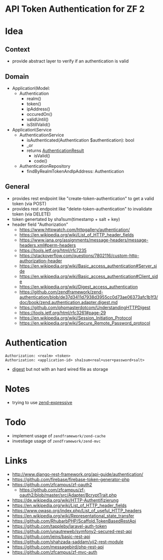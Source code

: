 # API Token Authentication for ZF 2

# Idea

## Context

* provide abstract layer to verify if an authentication is valid

## Domain

* Application\Model:
    * Authentication
        * realm()
        * token()
        * ipAddress()
        * occuredOn()
        * validUntil()
        * isStillValid()
* Application\Service
    * AuthenticationService
        * isAuthenticated(Authentication $authentication): bool
        * _or
        * returns [AuthenticationResult](https://github.com/zendframework/zend-authentication/blob/master/src/Result.php)
            * isValid()
            * code()
    * AuthenticationRepository
        * findByRealmTokenAndIpAddress: Authentication

## General

* provides rest endpoint like "create-token-authentication" to get a valid token (via POST)
* provides rest endpoint like "delete-token-authentication" to invalidate token (via DELETE)
* token genertated by sha1sum(timestamp + salt + key)
* header field "Authorization"
    * https://www.httpwatch.com/httpgallery/authentication/
    * https://en.wikipedia.org/wiki/List_of_HTTP_header_fields
    * https://www.iana.org/assignments/message-headers/message-headers.xml#perm-headers
    * https://tools.ietf.org/html/rfc7235
    * https://stackoverflow.com/questions/7802116/custom-http-authorization-header
    * https://en.wikipedia.org/wiki/Basic_access_authentication#Server_side
    * https://en.wikipedia.org/wiki/Basic_access_authentication#Client_side
    * https://en.wikipedia.org/wiki/Digest_access_authentication
    * https://github.com/zendframework/zend-authentication/blob/de37d3411d7938d3955cc0d73ae06373afc1b1f3/doc/book/zend.authentication.adapter.digest.md
    * https://github.com/phpmasterdotcom/UnderstandingHTTPDigest
    * https://tools.ietf.org/html/rfc3261#page-29
    * https://en.wikipedia.org/wiki/Session_Initiation_Protocol
    * https://en.wikipedia.org/wiki/Secure_Remote_Password_protocol

# Authentication

```
Authorization: <realm> <token>
Authorization: <application-id> sha1sum<real+user+password+salt>
```
* [digest](https://github.com/zendframework/zend-authentication/blob/master/src/Adapter/Digest.php) but not with an hard wired file as storage

# Notes

* trying to use [zend-expressive](https://zend-expressive.readthedocs.org/en/latest/)

# Todo

* implement usage of `zendframework/zend-cache`
* investiage usage of `zendframework/zend-mvc`

# Links

* http://www.django-rest-framework.org/api-guide/authentication/
* https://github.com/firebase/firebase-token-generator-php
* https://github.com/zfcampus/zf-oauth2
    * https://github.com/zfcampus/zf-oauth2/blob/master/src/Adapter/BcryptTrait.php
* https://de.wikipedia.org/wiki/HTTP-Authentifizierung
* https://en.wikipedia.org/wiki/List_of_HTTP_header_fields
* https://www.owasp.org/index.php/List_of_useful_HTTP_headers
* https://en.wikipedia.org/wiki/Representational_state_transfer
* https://github.com/RhubarbPHP/Scaffold.TokenBasedRestApi
* https://github.com/tappleby/laravel-auth-token
* https://github.com/unautreweb/symfony2-secured-rest-api
* https://github.com/jeins/basic-rest-api
* https://github.com/shahzada-saddam/yii2-rest-module
* https://github.com/messagebird/php-rest-api
* https://github.com/zfcampus/zf-mvc-auth
